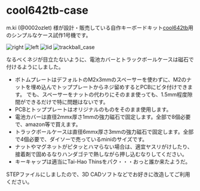 # cool642tb-case
m.ki (@0002ozlet) 様が設計・販売している自作キーボードキット[cool642tb](https://booth.pm/ja/items/6740910 "BOOTH")用のシンプルなケース試作1号機です。

![right](https://github.com/user-attachments/assets/1d288435-dfc4-430b-96cd-15774a342f21)
![left](https://github.com/user-attachments/assets/48f91f7c-156d-4cbd-971a-ba2cec0c9c7b)
![lid](https://github.com/user-attachments/assets/e1f14ec3-b685-436a-9b03-08428fae77ab)
![trackball_case](https://github.com/user-attachments/assets/2676a2a7-8559-42b5-9382-50a96d38dd70)

なるべくネジが目立たないように、電池カバーとトラックボールケースは磁石で付けるようにしました。

- ボトムプレートはデフォルトのM2x3mmのスペーサーを使わずに、M2のナットを埋め込んでトッププレートからネジ留めするとPCBにビタ付けできます。
  でも、スペーサーをナットの代わりにそのまま使っても、1.5mm程度隙間ができるだけで特に問題はないです。
- PCBとトッププレートはオリジナルのものをそのまま使用します。
- 電池カバーは直径2mmx厚さ1mmの強力磁石で固定します。全部で8個必要で、amazon等で買えます。
- トラックボールケースは直径6mmx厚さ3mmの強力磁石で固定します。全部で4個必要で、ダイソーで売っているminiのサイズです。
- ナットやマグネットがピタッとハマらない場合は、適宜ヤスリがけしたり、接着剤で固めるなりハンダゴテで熱しながら押し込むなりしてください。
- キーキャップは適当にTai-Hao Thinsをパク・・・おっと誰か来たようだ。

STEPファイルにしましたので、3D CADソフトなどでお好きに改造してご利用ください。
